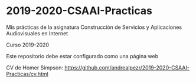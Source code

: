 # 2019-2020-CSAAI-Practicas
Mis prácticas de la asignatura Construcción de Servicios y Aplicaciones Audiovisuales en Internet

Curso 2019-2020  

Este repositorio debe estar configurado como una página web

CV de Homer Simpson: https://github.com/andrealpezr/2019-2020-CSAAI-Practicas/cv.html
